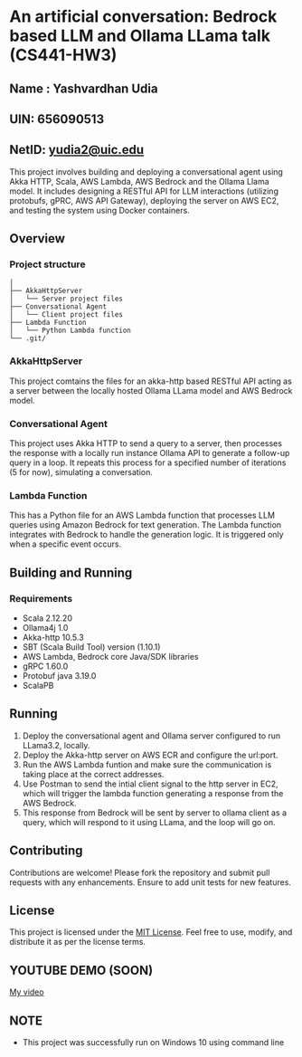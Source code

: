 # An artificial conversation: Bedrock based LLM and Ollama LLama talk (CS441-HW3)
## Name : Yashvardhan Udia
## UIN: 656090513
## NetID: yudia2@uic.edu

This project involves building and deploying a conversational agent using Akka HTTP, Scala, AWS Lambda, AWS Bedrock and the Ollama Llama model. It includes designing a RESTful API for LLM interactions (utilizing protobufs, gPRC, AWS API Gateway), deploying the server on AWS EC2, and testing the system using Docker containers.

## Overview

### Project structure

```plaintext
│
├── AkkaHttpServer
│   └── Server project files
├── Conversational Agent
│   └── Client project files
├── Lambda Function
│   └── Python Lambda function
└── .git/
```


### AkkaHttpServer
This project comtains the files for an akka-http based RESTful API acting as a server between the locally hosted Ollama LLama model and AWS Bedrock model.

### Conversational Agent
This project uses Akka HTTP to send a query to a server, then processes the response with a locally run instance Ollama API to generate a follow-up query in a loop. It repeats this process for a specified number of iterations (5 for now), simulating a conversation.

### Lambda Function
This has a Python file for an AWS Lambda function that processes LLM queries using Amazon Bedrock for text generation. The Lambda function integrates with Bedrock to handle the generation logic. It is triggered only when a specific event occurs.


## Building and Running

### Requirements

- Scala 2.12.20
- Ollama4j 1.0
- Akka-http 10.5.3
- SBT (Scala Build Tool) version (1.10.1)
- AWS Lambda, Bedrock core Java/SDK libraries
- gRPC 1.60.0
- Protobuf java 3.19.0
- ScalaPB

## Running

1) Deploy the conversational agent and Ollama server configured to run LLama3.2, locally.
2) Deploy the Akka-http server on AWS ECR and configure the url:port.
3) Run the AWS Lambda funtion and make sure the communication is taking place at the correct addresses.
4) Use Postman to send the intial client signal to the http server in EC2, which will trigger the lambda function generating a response from the AWS Bedrock.
5) This response from Bedrock will be sent by server to ollama client as a query, which will respond to it using LLama, and the loop will go on.


## Contributing
Contributions are welcome! Please fork the repository and submit pull requests with any enhancements. Ensure to add unit tests for new features.

## License

This project is licensed under the [MIT License](https://github.com/messicode/Distributed_Systems/blob/master/LICENSE.txt). Feel free to use, modify, and distribute it as per the license terms.

## YOUTUBE DEMO (SOON)
[My video]()


## NOTE
- This project was successfully run on Windows 10 using command line
